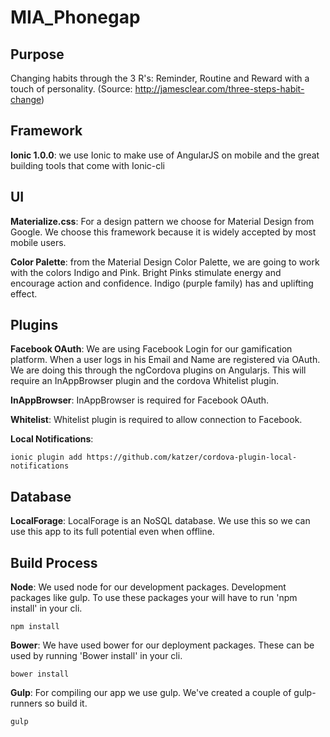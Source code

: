 # MIA_Phonegap

## Purpose
Changing habits through the 3 R's: Reminder, Routine and Reward with a touch of personality.
(Source: http://jamesclear.com/three-steps-habit-change)


## Framework
**Ionic 1.0.0**: we use Ionic to make use of AngularJS on mobile and the great building tools that come with Ionic-cli


## UI
**Materialize.css**: For a design pattern we choose for Material Design from Google. We choose this framework because it is widely accepted by most mobile users.

**Color Palette**: from the Material Design Color Palette, we are going to work with the colors Indigo and Pink. Bright Pinks stimulate energy and encourage action and confidence. Indigo (purple family) has and uplifting effect.


## Plugins
**Facebook OAuth**: We are using Facebook Login for our gamification platform. When a user logs in his Email and Name are registered via OAuth. We are doing this through the ngCordova plugins on Angularjs. This will require an InAppBrowser plugin and the cordova Whitelist plugin. 

**InAppBrowser**: InAppBrowser is required for Facebook OAuth.

**Whitelist**: Whitelist plugin is required to allow connection to Facebook.

**Local Notifications**: 
<pre><code>ionic plugin add https://github.com/katzer/cordova-plugin-local-notifications</code></pre>


## Database
**LocalForage**: LocalForage is an NoSQL database. We use this so we can use this app to its full potential even when offline. 

## Build Process
**Node**: We used node for our development packages. Development packages like gulp. To use these packages your will have to run 'npm install' in your cli.
<pre><code>npm install</code></pre>

**Bower**: We have used bower for our deployment packages. These can be used by running 'Bower install' in your cli.
<pre><code>bower install</code></pre>

**Gulp**: For compiling our app we use gulp. We've created a couple of gulp-runners so build it.
<pre><code>gulp</code></pre>

